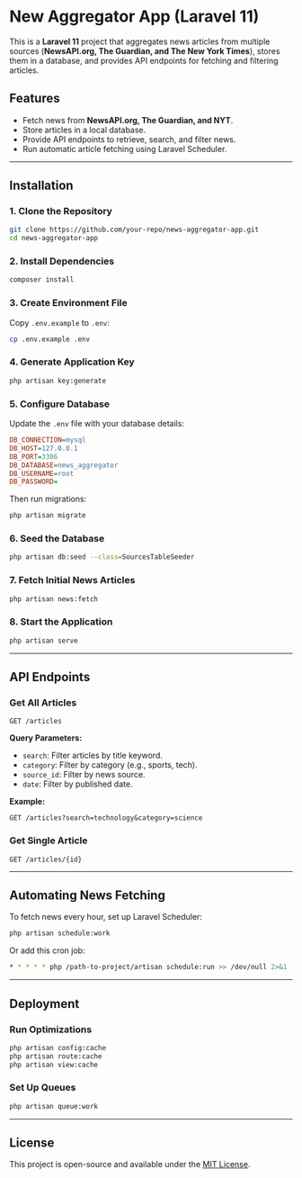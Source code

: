 # New Aggregator App (Laravel 11)

This is a **Laravel 11** project that aggregates news articles from multiple sources (**NewsAPI.org, The Guardian, and The New York Times**), stores them in a database, and provides API endpoints for fetching and filtering articles.

## Features
- Fetch news from **NewsAPI.org, The Guardian, and NYT**.
- Store articles in a local database.
- Provide API endpoints to retrieve, search, and filter news.
- Run automatic article fetching using Laravel Scheduler.

---

## Installation

### 1. Clone the Repository
```sh
git clone https://github.com/your-repo/news-aggregator-app.git
cd news-aggregator-app
```

### 2. Install Dependencies
```sh
composer install
```

### 3. Create Environment File
Copy `.env.example` to `.env`:
```sh
cp .env.example .env
```

### 4. Generate Application Key
```sh
php artisan key:generate
```

### 5. Configure Database
Update the `.env` file with your database details:

```ini
DB_CONNECTION=mysql
DB_HOST=127.0.0.1
DB_PORT=3306
DB_DATABASE=news_aggregator
DB_USERNAME=root
DB_PASSWORD=
```

Then run migrations:
```sh
php artisan migrate
```

### 6. Seed the Database
```sh
php artisan db:seed --class=SourcesTableSeeder
```

### 7. Fetch Initial News Articles
```sh
php artisan news:fetch
```

### 8. Start the Application
```sh
php artisan serve
```

---

## API Endpoints

### Get All Articles
```http
GET /articles
```
**Query Parameters:**
- `search`: Filter articles by title keyword.
- `category`: Filter by category (e.g., sports, tech).
- `source_id`: Filter by news source.
- `date`: Filter by published date.

**Example:**
```http
GET /articles?search=technology&category=science
```

### Get Single Article
```http
GET /articles/{id}
```

---

## Automating News Fetching

To fetch news every hour, set up Laravel Scheduler:
```sh
php artisan schedule:work
```

Or add this cron job:
```sh
* * * * * php /path-to-project/artisan schedule:run >> /dev/null 2>&1
```

---

## Deployment

### Run Optimizations
```sh
php artisan config:cache
php artisan route:cache
php artisan view:cache
```

### Set Up Queues
```sh
php artisan queue:work
```

---

## License
This project is open-source and available under the [MIT License](LICENSE).

